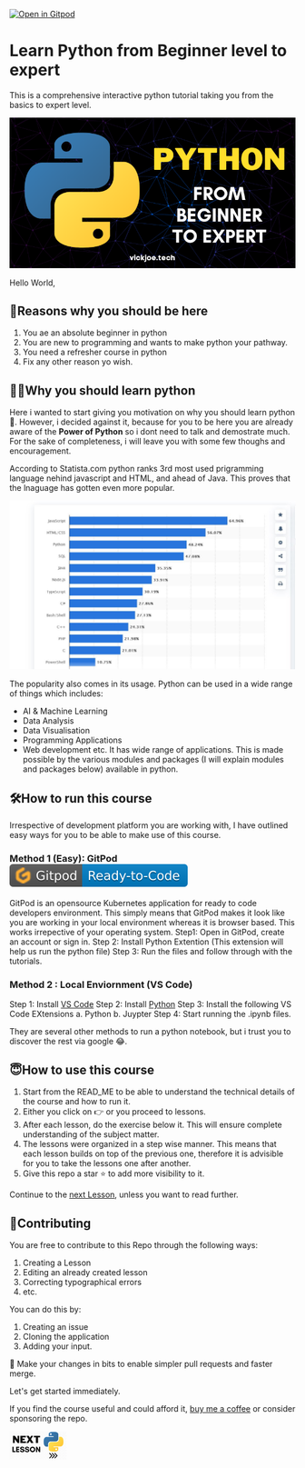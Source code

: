 [![Open in Gitpod](https://gitpod.io/button/open-in-gitpod.svg)](https://gitpod.io/#https://github.com/vickjoeobi/Python-Tutorial-From-Beginer-to-Expert)

# Learn Python from Beginner level to expert

This is a comprehensive interactive python tutorial taking you from the basics to expert level.

![Learn Python from Beginner level to expert](./Assets/IntroPic.png "Let's Learn Python")

Hello World,

## 🔑Reasons why you should be here

1. You ae an absolute beginner in python
2. You are new to programming and wants to make python your pathway.
3. You need a refresher course in python
4. Fix any other reason yo wish.

## 🤷‍♀️Why you should learn python

Here i wanted to start giving you motivation on why you should learn python 🙂. However, i decided against it, because for you to be here you are already aware of the **Power of Python** so i dont need to talk and demostrate much. For the sake of completeness, i will leave you with some few thoughs and encouragement.

According to Statista.com python ranks 3rd most used prigramming language nehind javascript and HTML, and ahead of Java. This proves that the lnaguage has gotten even more popular.

![Python Statistics](./Assets/PythonStat.JPG "Most used Programming Languages")

The popularity also comes in its usage. Python can be used in a wide range of things which includes:

- AI & Machine Learning
- Data Analysis
- Data Visualisation
- Programming Applications
- Web development etc.
It has wide range of applications. This is made possible by the various modules and packages (I will explain modules and packages below) available in python.

## 🛠️How to run this course

Irrespective of development platform you are working with, I have outlined easy ways for you to be able to make use of this course.

### Method 1 (Easy): GitPod [![gitpod](./Assets/gitpod2.svg "gitPod")](https://gitpod.io/#https://github.com/vickjoeobi/Python-Tutorial-From-Beginer-to-Expert)

GitPod is an opensource Kubernetes application for ready to code developers environment. This simply means that GitPod makes it look like you are working in your local environment whereas it is browser based. This works irrepective of your operating system.
Step1: Open in GitPod, create an account or sign in.
Step 2: Install Python Extention (This extension will help us run the python file)
Step 3: Run the files and follow through with the tutorials.

### Method 2 : Local Enviornment (VS Code)

Step 1: Install [VS Code](https://code.visualstudio.com/download)
Step 2: Install [Python](python.org)
Step 3: Install the following VS Code EXtensions
 a. Python
 b. Juypter
Step 4: Start running the .ipynb files.

They are several other methods to run a python notebook, but i trust you to discover the rest via google 😂.

## 😇How to use this course

 1. Start from the READ_ME to be able to understand the technical details of the course and how to run it.
 2. Either you click on 👉 or you proceed to lessons.
 3. After each lesson, do the exercise below it. This will ensure complete understanding of the subject matter.
 4. The lessons were organized in a step wise manner. This means that each lesson builds on top of the previous one, therefore it is advisible for you to take the lessons one after another.
 5. Give this repo a star ⭐ to add more visibility to it.

Continue to the [next Lesson](./Lessons/0.0_Intro.ipynb), unless you want to read further.

## 🤝Contributing

You are free to contribute to this Repo through the following ways:

 1. Creating a Lesson
 2. Editing an already created lesson
 3. Correcting typographical errors
 4. etc.

You can do this by:

1. Creating an issue
2. Cloning the application
3. Adding your input.

📝 Make your changes in bits to enable simpler pull requests and faster merge.

Let's get started immediately.

If you find the course useful and could afford it, [buy me a coffee](https://www.buymeacoffee.com/vickjoe) or consider sponsoring the repo.

[![Next Lesson](./Assets/NextLesson.png "Next")](./Lessons/0.0_Intro.ipynb)